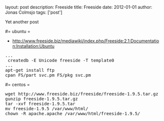 layout: post
description: Freeside
title: Freeside
date: 2012-01-01
author: Jonas Colmsjo
tags: ['post']

Yet another post





#= ubuntu =

* http://www.freeside.biz/mediawiki/index.php/Freeside:2.1:Documentation:Installation:Ubuntu

<pre>
...
 createdb -E Unicode freeside -T template0
...
apt-get install ftp
cpan FS/part_svc.pm FS/pkg_svc.pm
</pre>


#= centos =

<pre>
wget http://www.freeside.biz/freeside/freeside-1.9.5.tar.gz
gunzip freeside-1.9.5.tar.gz
tar -xvf freeside-1.9.5.tar
mv freeside-1.9.5 /var/www/html/
chown -R apache.apache /var/www/html/freeside-1.9.5/

</pre>
